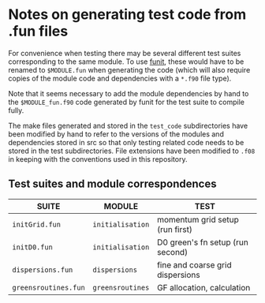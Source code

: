 Notes on generating test code from .fun files 
================================================= 

For convenience when testing there may be several different test suites 
corresponding to the same module.  To use 
[funit](https://github.com/kleb/nasarb/tree/master/funit), these would have to be 
renamed to `$MODULE.fun` when generating the code (which will also require copies 
of the module code and dependencies with a `*.f90` file type).

Note that it seems necessary to add the module dependencies by hand to the 
`$MODULE_fun.f90` code generated by funit for the test suite to compile fully.

The make files generated and stored in the `test_code` subdirectories have been 
modified by hand to refer to the versions of the modules and dependencies stored 
in src so that only testing related code needs to be stored in the test 
subdirectories. File extensions have been modified to `.f08` in keeping with the 
conventions used in this repository.

Test suites and module correspondences
----------------------------------------

|SUITE			        |MODULE			    |TEST                            |
|----------------       |--------------     |------                          |
|`initGrid.fun`         |`initialisation`	|momentum grid setup (run first) |
|`initD0.fun`           |`initialisation`   |D0 green's fn setup (run second)|
|`dispersions.fun`	    |`dispersions`		|fine and coarse grid dispersions|
|`greensroutines.fun`   |`greensroutines`   |GF allocation, calculation      |
